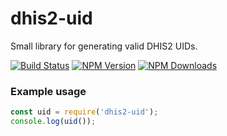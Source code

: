 # dhis2-uid

Small library for generating valid DHIS2 UIDs.

[![Build Status](https://travis-ci.org/dhis2/dhis2-uid.svg?branch=master)](https://travis-ci.org/dhis2/dhis2-uid)
[![NPM Version](https://img.shields.io/npm/v/dhis2-uid.svg?style=flat)](https://www.npmjs.com/package/dhis2-uid)
[![NPM Downloads](https://img.shields.io/npm/dm/dhis2-uid.svg?style=flat)](https://www.npmjs.com/package/dhis2-uid)

### Example usage

```js
const uid = require('dhis2-uid');
console.log(uid());
```
